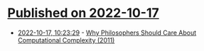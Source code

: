 # [Published on 2022-10-17](index.md)

* [2022-10-17, 10:23:29](https://lobste.rs/s/fjuchq/why_philosophers_should_care_about) - [Why Philosophers Should Care About Computational Complexity (2011)](https://arxiv.org/abs/1108.1791)
